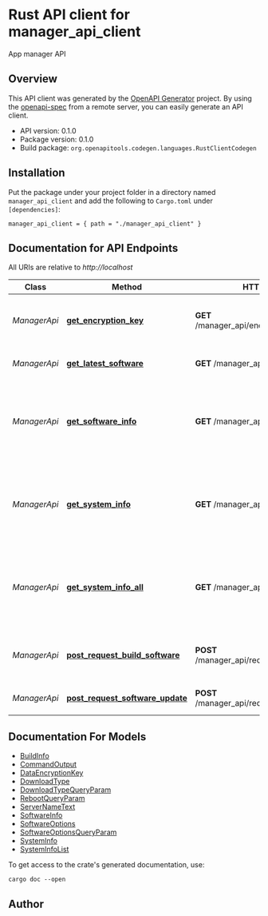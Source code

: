 # Rust API client for manager_api_client

App manager API


## Overview

This API client was generated by the [OpenAPI Generator](https://openapi-generator.tech) project.  By using the [openapi-spec](https://openapis.org) from a remote server, you can easily generate an API client.

- API version: 0.1.0
- Package version: 0.1.0
- Build package: `org.openapitools.codegen.languages.RustClientCodegen`

## Installation

Put the package under your project folder in a directory named `manager_api_client` and add the following to `Cargo.toml` under `[dependencies]`:

```
manager_api_client = { path = "./manager_api_client" }
```

## Documentation for API Endpoints

All URIs are relative to *http://localhost*

Class | Method | HTTP request | Description
------------ | ------------- | ------------- | -------------
*ManagerApi* | [**get_encryption_key**](docs/ManagerApi.md#get_encryption_key) | **GET** /manager_api/encryption_key/{server} | Get encryption key for some server
*ManagerApi* | [**get_latest_software**](docs/ManagerApi.md#get_latest_software) | **GET** /manager_api/latest_software | Download latest software.
*ManagerApi* | [**get_software_info**](docs/ManagerApi.md#get_software_info) | **GET** /manager_api/software_info | Get current software info about currently installed backend and manager.
*ManagerApi* | [**get_system_info**](docs/ManagerApi.md#get_system_info) | **GET** /manager_api/system_info | Get system info about current operating system, hardware and software.
*ManagerApi* | [**get_system_info_all**](docs/ManagerApi.md#get_system_info_all) | **GET** /manager_api/system_info_all | Get system info about current operating system, hardware and software.
*ManagerApi* | [**post_request_build_software**](docs/ManagerApi.md#post_request_build_software) | **POST** /manager_api/request_build_software | Request building the latest software from git.
*ManagerApi* | [**post_request_software_update**](docs/ManagerApi.md#post_request_software_update) | **POST** /manager_api/request_software_update | Request software update.


## Documentation For Models

 - [BuildInfo](docs/BuildInfo.md)
 - [CommandOutput](docs/CommandOutput.md)
 - [DataEncryptionKey](docs/DataEncryptionKey.md)
 - [DownloadType](docs/DownloadType.md)
 - [DownloadTypeQueryParam](docs/DownloadTypeQueryParam.md)
 - [RebootQueryParam](docs/RebootQueryParam.md)
 - [ServerNameText](docs/ServerNameText.md)
 - [SoftwareInfo](docs/SoftwareInfo.md)
 - [SoftwareOptions](docs/SoftwareOptions.md)
 - [SoftwareOptionsQueryParam](docs/SoftwareOptionsQueryParam.md)
 - [SystemInfo](docs/SystemInfo.md)
 - [SystemInfoList](docs/SystemInfoList.md)


To get access to the crate's generated documentation, use:

```
cargo doc --open
```

## Author



